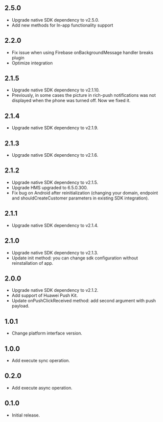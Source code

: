 ## 2.5.0

* Upgrade native SDK dependency to v2.5.0.
* Add new methods for In-app functionality support

## 2.2.0

* Fix issue when using Firebase onBackgroundMessage handler breaks plugin
* Optimize integration

## 2.1.5

* Upgrade native SDK dependency to v2.1.10.
* Previously, in some cases the picture in rich-push notifications was not displayed when the phone was turned off. Now we fixed it.

## 2.1.4

* Upgrade native SDK dependency to v2.1.9.

## 2.1.3

* Upgrade native SDK dependency to v2.1.6.

## 2.1.2

* Upgrade native SDK dependency to v2.1.5.
* Upgrade HMS upgraded to 6.5.0.300.
* Fix bug on Android after reinitialization (changing your domain, endpoint and shouldCreateCustomer parameters in existing SDK integration).

## 2.1.1

* Upgrade native SDK dependency to v2.1.4.

## 2.1.0

* Upgrade native SDK dependency to v2.1.3.
* Update init method: you can change sdk configuration without reinstallation of app.

## 2.0.0

* Upgrade native SDK dependency to v2.1.2.
* Add support of Huawei Push Kit.
* Update onPushClickReceived method: add second argument with push payload.

## 1.0.1

* Change platform interface version.

## 1.0.0

* Add execute sync operation.

## 0.2.0

* Add execute async operation.


## 0.1.0

* Initial release.
